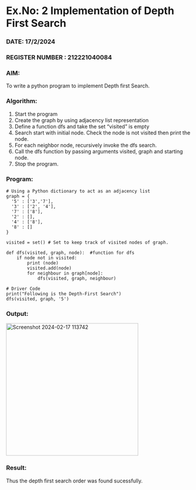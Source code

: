 # Ex.No: 2  Implementation of Depth First Search
### DATE: 17/2/2024                                                                       
### REGISTER NUMBER : 212221040084
### AIM: 
To write a python program to implement Depth first Search. 
### Algorithm:
1. Start the program
2. Create the graph by using adjacency list representation
3. Define a function dfs and take the set “visited” is empty 
4. Search start with initial node. Check the node is not visited then print the node.
5. For each neighbor node, recursively invoke the dfs search.
6. Call the dfs function by passing arguments visited, graph and starting node.
7. Stop the program.
### Program:
```
# Using a Python dictionary to act as an adjacency list
graph = {
  '5' : ['3','7'],
  '3' : ['2', '4'],
  '7' : ['8'],
  '2' : [],
  '4' : ['8'],
  '8' : []
}

visited = set() # Set to keep track of visited nodes of graph.

def dfs(visited, graph, node):  #function for dfs 
    if node not in visited:
        print (node)
        visited.add(node)
        for neighbour in graph[node]:
            dfs(visited, graph, neighbour)

# Driver Code
print("Following is the Depth-First Search")
dfs(visited, graph, '5')
```
### Output:
<img width="361" alt="Screenshot 2024-02-17 113742" src="https://github.com/Kirthi-Niharika/AI_Lab_2023-24/assets/114135005/9fcd98e7-b466-40d6-9b1c-0d5a0a98f03f">

### Result:
Thus the depth first search order was found sucessfully.
